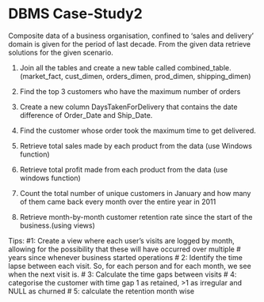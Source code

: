 # DBMS Case-Study2
 
Composite data of a business organisation, confined to ‘sales and delivery’ domain is given for the period of last decade. From the given data retrieve solutions for the given scenario. 
 
1. Join all the tables and create a new table called combined_table. (market_fact, cust_dimen, orders_dimen, prod_dimen, shipping_dimen) 
 
2. Find the top 3 customers who have the maximum number of orders 
 
3. Create a new column DaysTakenForDelivery that contains the date difference of Order_Date and Ship_Date. 
 
4. Find the customer whose order took the maximum time to get delivered. 
 
5. Retrieve total sales made by each product from the data (use Windows function) 
 
6. Retrieve total profit made from each product from the data (use windows function) 
 
7. Count the total number of unique customers in January and how many of them came back every month over the entire year in 2011 
 
8. Retrieve month-by-month customer retention rate since the start of the business.(using views) 
 
Tips:  #1: Create a view where each user’s visits are logged by month, allowing for the possibility that these will have occurred over multiple # years since whenever business started operations # 2: Identify the time lapse between each visit. So, for each person and for each month, we see when the next visit is. # 3: Calculate the time gaps between visits # 4: categorise the customer with time gap 1 as retained, >1 as irregular and NULL as churned # 5: calculate the retention month wise 
